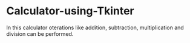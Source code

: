 # Calculator-using-Tkinter
In this calculator oterations like addition, subtraction, multiplication and division can be performed.
